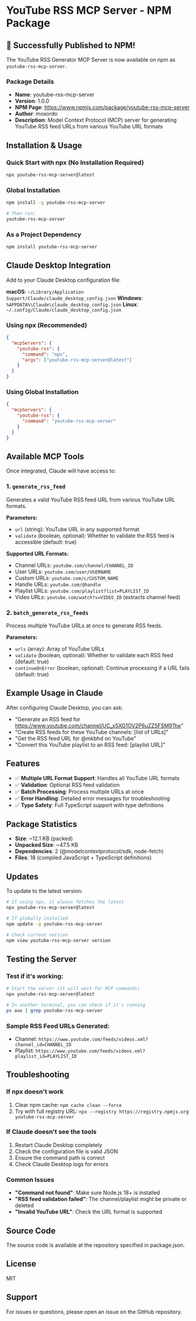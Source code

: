 # YouTube RSS MCP Server - NPM Package

## 🎉 Successfully Published to NPM!

The YouTube RSS Generator MCP Server is now available on npm as `youtube-rss-mcp-server`.

### Package Details
- **Name**: youtube-rss-mcp-server
- **Version**: 1.0.0
- **NPM Page**: https://www.npmjs.com/package/youtube-rss-mcp-server
- **Author**: moxordo
- **Description**: Model Context Protocol (MCP) server for generating YouTube RSS feed URLs from various YouTube URL formats

## Installation & Usage

### Quick Start with npx (No Installation Required)
```bash
npx youtube-rss-mcp-server@latest
```

### Global Installation
```bash
npm install -g youtube-rss-mcp-server

# Then run:
youtube-rss-mcp-server
```

### As a Project Dependency
```bash
npm install youtube-rss-mcp-server
```

## Claude Desktop Integration

Add to your Claude Desktop configuration file:

**macOS**: `~/Library/Application Support/Claude/claude_desktop_config.json`
**Windows**: `%APPDATA%\Claude\claude_desktop_config.json`
**Linux**: `~/.config/Claude/claude_desktop_config.json`

### Using npx (Recommended)
```json
{
  "mcpServers": {
    "youtube-rss": {
      "command": "npx",
      "args": ["youtube-rss-mcp-server@latest"]
    }
  }
}
```

### Using Global Installation
```json
{
  "mcpServers": {
    "youtube-rss": {
      "command": "youtube-rss-mcp-server"
    }
  }
}
```

## Available MCP Tools

Once integrated, Claude will have access to:

### 1. `generate_rss_feed`
Generates a valid YouTube RSS feed URL from various YouTube URL formats.

**Parameters:**
- `url` (string): YouTube URL in any supported format
- `validate` (boolean, optional): Whether to validate the RSS feed is accessible (default: true)

**Supported URL Formats:**
- Channel URLs: `youtube.com/channel/CHANNEL_ID`
- User URLs: `youtube.com/user/USERNAME`
- Custom URLs: `youtube.com/c/CUSTOM_NAME`
- Handle URLs: `youtube.com/@handle`
- Playlist URLs: `youtube.com/playlist?list=PLAYLIST_ID`
- Video URLs: `youtube.com/watch?v=VIDEO_ID` (extracts channel feed)

### 2. `batch_generate_rss_feeds`
Process multiple YouTube URLs at once to generate RSS feeds.

**Parameters:**
- `urls` (array): Array of YouTube URLs
- `validate` (boolean, optional): Whether to validate each RSS feed (default: true)
- `continueOnError` (boolean, optional): Continue processing if a URL fails (default: true)

## Example Usage in Claude

After configuring Claude Desktop, you can ask:
- "Generate an RSS feed for https://www.youtube.com/channel/UC_x5XG1OV2P6uZZ5FSM9Ttw"
- "Create RSS feeds for these YouTube channels: [list of URLs]"
- "Get the RSS feed URL for @mkbhd on YouTube"
- "Convert this YouTube playlist to an RSS feed: [playlist URL]"

## Features

- ✅ **Multiple URL Format Support**: Handles all YouTube URL formats
- ✅ **Validation**: Optional RSS feed validation
- ✅ **Batch Processing**: Process multiple URLs at once
- ✅ **Error Handling**: Detailed error messages for troubleshooting
- ✅ **Type Safety**: Full TypeScript support with type definitions

## Package Statistics

- **Size**: ~12.1 KB (packed)
- **Unpacked Size**: ~47.5 KB
- **Dependencies**: 2 (@modelcontextprotocol/sdk, node-fetch)
- **Files**: 18 (compiled JavaScript + TypeScript definitions)

## Updates

To update to the latest version:
```bash
# If using npx, it always fetches the latest
npx youtube-rss-mcp-server@latest

# If globally installed
npm update -g youtube-rss-mcp-server

# Check current version
npm view youtube-rss-mcp-server version
```

## Testing the Server

### Test if it's working:
```bash
# Start the server (it will wait for MCP commands)
npx youtube-rss-mcp-server@latest

# In another terminal, you can check if it's running
ps aux | grep youtube-rss-mcp-server
```

### Sample RSS Feed URLs Generated:
- Channel: `https://www.youtube.com/feeds/videos.xml?channel_id=CHANNEL_ID`
- Playlist: `https://www.youtube.com/feeds/videos.xml?playlist_id=PLAYLIST_ID`

## Troubleshooting

### If npx doesn't work
1. Clear npm cache: `npm cache clean --force`
2. Try with full registry URL: `npx --registry https://registry.npmjs.org youtube-rss-mcp-server`

### If Claude doesn't see the tools
1. Restart Claude Desktop completely
2. Check the configuration file is valid JSON
3. Ensure the command path is correct
4. Check Claude Desktop logs for errors

### Common Issues
- **"Command not found"**: Make sure Node.js 18+ is installed
- **"RSS feed validation failed"**: The channel/playlist might be private or deleted
- **"Invalid YouTube URL"**: Check the URL format is supported

## Source Code

The source code is available at the repository specified in package.json.

## License

MIT

## Support

For issues or questions, please open an issue on the GitHub repository.